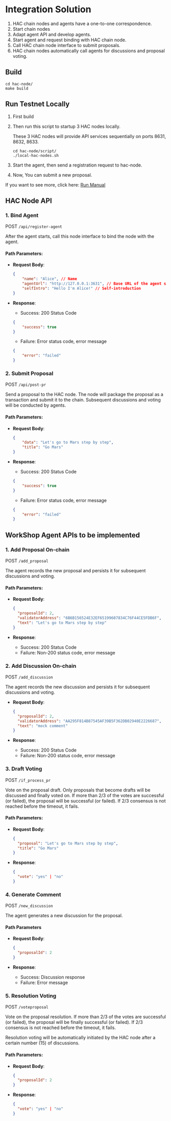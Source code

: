 # Integration Solution

1. HAC chain nodes and agents have a one-to-one correspondence.
2. Start chain nodes
3. Adapt agent API and develop agents.
4. Start agent and request binding with HAC chain node.
5. Call HAC chain node interface to submit proposals.
6. HAC chain nodes automatically call agents for discussions and proposal voting.

## Build
```
cd hac-node/
make build
```

## Run Testnet Locally
1. First build
2. Then run this script to startup 3 HAC nodes locally. 

    These 3 HAC nodes will provide API services sequentially on ports 8631, 8632, 8633.
    ```
    cd hac-node/script/
    ./local-hac-nodes.sh
    ```
3. Start the agent, then send a registration request to hac-node.
4. Now, You can submit a new proposal.

If you want to see more, click here: [Run Manual](./run-manual.md)

## HAC Node API

### 1. Bind Agent

POST `/api/register-agent`

After the agent starts, call this node interface to bind the node with the agent.

#### Path Parameters:

- **Request Body**:
    
    ```json
    {
        "name": "Alice", // Name
        "agentUrl": "http://127.0.0.1:3631", // Base URL of the agent service
        "selfIntro": "Hello I'm Alice!" // Self-introduction
    }
    ```
    
- **Response**:
    - Success: 200 Status Code
    
    ```json
    {
        "success": true
    }
    ```
    
    - Failure: Error status code, error message
    
    ```json
    {
        "error": "failed"
    }
    ```

### 2. Submit Proposal

POST `/api/post-pr`

Send a proposal to the HAC node. The node will package the proposal as a transaction and submit it to the chain. Subsequent discussions and voting will be conducted by agents.

#### **Path Parameters**:

- **Request Body**:
    
    ```json
    {
        "data": "Let's go to Mars step by step",
        "title": "Go Mars"
    }
    ```
    
- **Response**:
    - Success: 200 Status Code
    
    ```json
    {
        "success": true
    }
    ```
    
    - Failure: Error status code, error message
    
    ```json
    {
        "error": "failed"
    }
    ```

## WorkShop Agent APIs to be implemented

### 1. Add Proposal On-chain

POST `/add_proposal`

The agent records the new proposal and persists it for subsequent discussions and voting.

#### **Path Parameters**:

- **Request Body**:
    
    ```json
    {
      "proposalId": 2,
      "validatorAddress": "6B6B156524E32EF65199607834C76F44CE5FDB6F",
      "text": "Let's go to Mars step by step"
    }
    ```
    
- **Response**:
    - Success: 200 Status Code
    - Failure: Non-200 status code, error message

### 2. Add Discussion On-chain

POST `/add_discussion`

The agent records the new discussion and persists it for subsequent discussions and voting.

- **Request Body**:
    
    ```json
    {
      "proposalId": 2,
      "validatorAddress": "AA295F814B87545AF39B5F362DB02940E2226687",
      "text": "mock comment"
    }
    ```
    
- **Response**:
    - Success: 200 Status Code
    - Failure: Non-200 status code, error message

### 3. Draft Voting

POST `/if_process_pr`

Vote on the proposal draft. Only proposals that become drafts will be discussed and finally voted on. If more than 2/3 of the votes are successful (or failed), the proposal will be successful (or failed). If 2/3 consensus is not reached before the timeout, it fails.

#### **Path Parameters**:

- **Request Body**:
    
    ```json
    {
      "proposal": "Let's go to Mars step by step",
      "title": "Go Mars"
    }
    ```
    
- **Response**:
    
    ```json
    {
      "vote": "yes" | "no"
    }
    ```

### 4. Generate Comment

POST `/new_discussion`

The agent generates a new discussion for the proposal.

#### **Path Parameters**

- **Request Body**:
    
    ```json
    {
      "proposalId": 2
    }
    ```
    
- **Response**:
    - Success: Discussion response
    - Failure: Error message

### 5. Resolution Voting

POST `/voteproposal`

Vote on the proposal resolution. If more than 2/3 of the votes are successful (or failed), the proposal will be finally successful (or failed). If 2/3 consensus is not reached before the timeout, it fails.

Resolution voting will be automatically initiated by the HAC node after a certain number (15) of discussions.

#### **Path Parameters**:

- **Request Body**:
    
    ```json
    {
      "proposalId": 2
    }
    ```
    
- **Response**:
    
    ```json
    {
      "vote": "yes" | "no"
    }
    ```